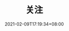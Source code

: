 ---
title: "关注"
date: 2021-02-09T17:19:34+08:00
draft: false
format: page
## &#xe1e2;
themeColor: "#1e88e5"
## <i class="mdui-icon material-icons">turned_in</i>
## <i class="mdui-icon material-icons">&#xe8e6;</i>
coverIcon: "turned_in"
coverImage: https://static.acme.top/wp-content/uploads/2019/04/headerbg_links.jpg
## 链接配置文件名称
linksConfig: "follows"
## 禁止评论
comment: false
---